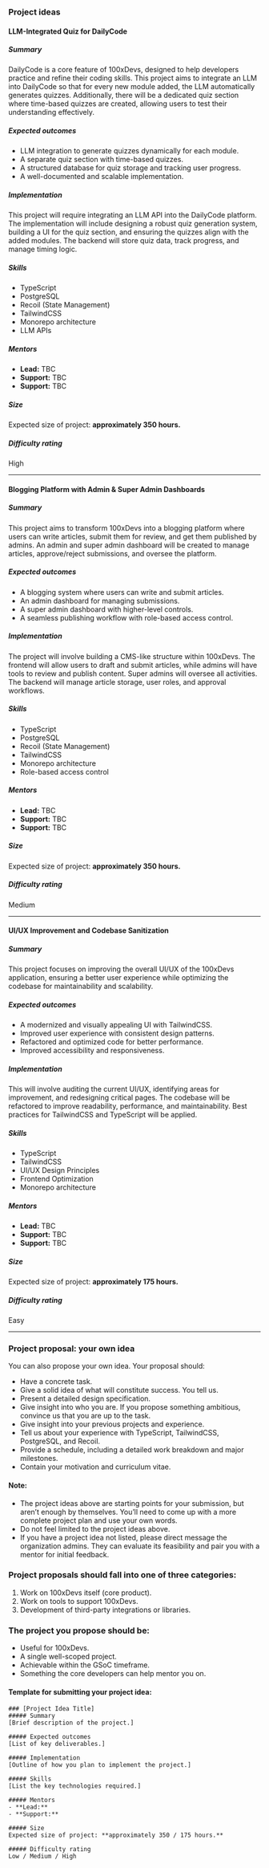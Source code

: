 ### Project ideas

#### LLM-Integrated Quiz for DailyCode

##### Summary

DailyCode is a core feature of 100xDevs, designed to help developers practice and refine their coding skills. This project aims to integrate an LLM into DailyCode so that for every new module added, the LLM automatically generates quizzes. Additionally, there will be a dedicated quiz section where time-based quizzes are created, allowing users to test their understanding effectively.

##### Expected outcomes

- LLM integration to generate quizzes dynamically for each module.
- A separate quiz section with time-based quizzes.
- A structured database for quiz storage and tracking user progress.
- A well-documented and scalable implementation.

##### Implementation

This project will require integrating an LLM API into the DailyCode platform. The implementation will include designing a robust quiz generation system, building a UI for the quiz section, and ensuring the quizzes align with the added modules. The backend will store quiz data, track progress, and manage timing logic.

##### Skills

- TypeScript
- PostgreSQL
- Recoil (State Management)
- TailwindCSS
- Monorepo architecture
- LLM APIs

##### Mentors

- **Lead:** TBC
- **Support:** TBC
- **Support:** TBC

##### Size

Expected size of project: **approximately 350 hours.**

##### Difficulty rating

High

---

#### Blogging Platform with Admin & Super Admin Dashboards

##### Summary

This project aims to transform 100xDevs into a blogging platform where users can write articles, submit them for review, and get them published by admins. An admin and super admin dashboard will be created to manage articles, approve/reject submissions, and oversee the platform.

##### Expected outcomes

- A blogging system where users can write and submit articles.
- An admin dashboard for managing submissions.
- A super admin dashboard with higher-level controls.
- A seamless publishing workflow with role-based access control.

##### Implementation

The project will involve building a CMS-like structure within 100xDevs. The frontend will allow users to draft and submit articles, while admins will have tools to review and publish content. Super admins will oversee all activities. The backend will manage article storage, user roles, and approval workflows.

##### Skills

- TypeScript
- PostgreSQL
- Recoil (State Management)
- TailwindCSS
- Monorepo architecture
- Role-based access control

##### Mentors

- **Lead:** TBC
- **Support:** TBC
- **Support:** TBC

##### Size

Expected size of project: **approximately 350 hours.**

##### Difficulty rating

Medium

---

#### UI/UX Improvement and Codebase Sanitization

##### Summary

This project focuses on improving the overall UI/UX of the 100xDevs application, ensuring a better user experience while optimizing the codebase for maintainability and scalability.

##### Expected outcomes

- A modernized and visually appealing UI with TailwindCSS.
- Improved user experience with consistent design patterns.
- Refactored and optimized code for better performance.
- Improved accessibility and responsiveness.

##### Implementation

This will involve auditing the current UI/UX, identifying areas for improvement, and redesigning critical pages. The codebase will be refactored to improve readability, performance, and maintainability. Best practices for TailwindCSS and TypeScript will be applied.

##### Skills

- TypeScript
- TailwindCSS
- UI/UX Design Principles
- Frontend Optimization
- Monorepo architecture

##### Mentors

- **Lead:** TBC
- **Support:** TBC
- **Support:** TBC

##### Size

Expected size of project: **approximately 175 hours.**

##### Difficulty rating

Easy

---

### Project proposal: your own idea

You can also propose your own idea. Your proposal should:

- Have a concrete task.
- Give a solid idea of what will constitute success. You tell us.
- Present a detailed design specification.
- Give insight into who you are. If you propose something ambitious, convince us that you are up to the task.
- Give insight into your previous projects and experience.
- Tell us about your experience with TypeScript, TailwindCSS, PostgreSQL, and Recoil.
- Provide a schedule, including a detailed work breakdown and major milestones.
- Contain your motivation and curriculum vitae.

#### Note:

- The project ideas above are starting points for your submission, but aren’t enough by themselves. You’ll need to come up with a more complete project plan and use your own words.
- Do not feel limited to the project ideas above.
- If you have a project idea not listed, please direct message the organization admins. They can evaluate its feasibility and pair you with a mentor for initial feedback.

### Project proposals should fall into one of three categories:

1. Work on 100xDevs itself (core product).
2. Work on tools to support 100xDevs.
3. Development of third-party integrations or libraries.

### The project you propose should be:

- Useful for 100xDevs.
- A single well-scoped project.
- Achievable within the GSoC timeframe.
- Something the core developers can help mentor you on.

#### Template for submitting your project idea:

```
### [Project Idea Title]
##### Summary
[Brief description of the project.]

##### Expected outcomes
[List of key deliverables.]

##### Implementation
[Outline of how you plan to implement the project.]

##### Skills
[List the key technologies required.]

##### Mentors
- **Lead:**
- **Support:**

##### Size
Expected size of project: **approximately 350 / 175 hours.**

##### Difficulty rating
Low / Medium / High
```
